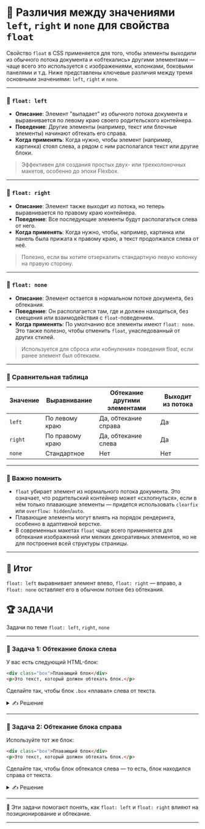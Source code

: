 # 📌 Различия между значениями `left`, `right` и `none` для свойства `float`

Свойство `float` в CSS применяется для того, чтобы элементы выходили из обычного потока документа и «обтекались» другими элементами — чаще всего это используется с изображениями, колонками, боковыми панелями и т.д. Ниже представлены ключевые различия между тремя основными значениями: `left`, `right` и `none`.

---

### 🔹 `float: left`

* **Описание**: Элемент "выпадает" из обычного потока документа и выравнивается по левому краю своего родительского контейнера.
* **Поведение**: Другие элементы (например, текст или блочные элементы) начинают обтекать его справа.
* **Когда применять**: Когда нужно, чтобы элемент (например, картинка) стоял слева, а рядом с ним располагался текст или другие блоки.

> Эффективен для создания простых двух- или трехколоночных макетов, особенно до эпохи Flexbox.

---

### 🔹 `float: right`

* **Описание**: Элемент также выходит из потока, но теперь выравнивается по правому краю контейнера.
* **Поведение**: Все последующие элементы будут располагаться слева от него.
* **Когда применять**: Когда нужно, чтобы, например, картинка или панель была прижата к правому краю, а текст продолжался слева от неё.

> Полезно, если вы хотите отзеркалить стандартную левую колонку на правую сторону.

---

### 🔹 `float: none`

* **Описание**: Элемент остается в нормальном потоке документа, без обтекания.
* **Поведение**: Он располагается там, где и должен находиться, без смещения или взаимодействия с `float`-поведением.
* **Когда применять**: По умолчанию все элементы имеют `float: none`. Это также полезно, чтобы отменить `float`, унаследованный от других стилей.

> Используется для сброса или «обнуления» поведения float, если ранее элемент был обтекаем.

---

### 🔹 Сравнительная таблица

| Значение | Выравнивание    | Обтекание другими элементами | Выходит из потока |
| -------- | --------------- | ---------------------------- | ----------------- |
| `left`   | По левому краю  | Да, обтекание справа         | Да                |
| `right`  | По правому краю | Да, обтекание слева          | Да                |
| `none`   | Стандартное     | Нет                          | Нет               |

---

### 🔹 Важно помнить

* `float` убирает элемент из нормального потока документа. Это означает, что родительский контейнер может «схлопнуться», если в нём только плавающие элементы — придется использовать `clearfix` или `overflow: hidden`/`auto`.
* Плавающие элементы могут влиять на порядок рендеринга, особенно в адаптивной верстке.
* В современных макетах `float` чаще всего применяется для обтекания изображений или мелких декоративных элементов, но не для построения всей структуры страницы.

---

## 🎯 Итог

`float: left` выравнивает элемент влево, `float: right` — вправо, а `float: none` оставляет его в обычном потоке без обтекания.

## 🏆 ЗАДАЧИ

Задачи по теме `float: left`, `right`, `none`

---

### 📌 Задача 1: Обтекание блока слева

У вас есть следующий HTML-блок:

```html
<div class="box">Плавающий блок</div>
<p>Это текст, который должен обтекать блок.</p>
```

Сделайте так, чтобы блок `.box` «плавал» слева от текста.

<details>
<summary>✍ Решение</summary>

```css
.box {
    float: left;
    width: 150px;
    height: 100px;
    background-color: lightblue;
    margin-right: 10px;
}
```

</details>

---

### 📌 Задача 2: Обтекание блока справа

Используйте тот же блок:

```html
<div class="box">Плавающий блок</div>
<p>Это текст, который должен обтекать блок.</p>
```

Сделайте так, чтобы блок обтекался слева — то есть, блок находился справа от текста.

<details>
<summary>✍ Решение</summary>

```css
.box {
    float: right;
    width: 150px;
    height: 100px;
    background-color: lightgreen;
    margin-left: 10px;
}
```

</details>

---

🎉 Эти задачи помогают понять, как `float: left` и `float: right` влияют на позиционирование и обтекание.

---